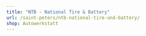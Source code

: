 ```yaml
---
title: "NTB - National Tire & Battery"
url: /saint-peters/ntb-national-tire-und-battery/
shop: Autowerkstatt
---
```


